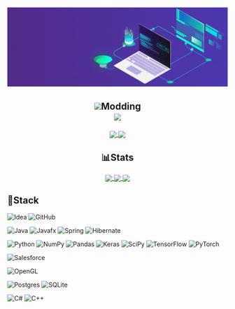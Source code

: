 <h1 align="center"></h1>

<div align="center">

  ![](header.gif)

</div>

<h2 align="center"> 
  <img height=24 src="https://ftbwiki.org/images/d/de/Item_Diamond_Gear_%28BuildCraft%29.png"/>Modding
  <br/>
  <img src="https://cf.way2muchnoise.eu/author/full_JackRaidenPH_downloads.svg" />
</h2>

<div align="center">

  <a href="https://www.curseforge.com/minecraft/mc-mods/dragons-survival">
    <img style='height: 125px;' align="center" src="https://github-readme-stats.vercel.app/api/pin/?username=BlackAures1&repo=DragonSurvival&theme=transparent" />
  </a>
  
  <a href="https://www.curseforge.com/minecraft/mc-mods/buildcraft-rf">
    <img style='height: 125px;' align="center" src="https://github-readme-stats.vercel.app/api/pin/?username=JackRaidenPH&repo=BuildCraftRF&theme=transparent" />
  </a>

</div>

<h2 align="center"> 📊Stats </h2>

<div align="center">
  
  <a href="https://github.com/anuraghazra/github-readme-stats">
    <img style='height: 175px;' align="center" src="https://github-readme-streak-stats.herokuapp.com/?user=jackraidenph&theme=transparent" />
  </a>
  <a href="https://github.com/anuraghazra/github-readme-stats">
    <img style='height: 175px; ' align="center" src="https://github-readme-stats-dusky-iota-11.vercel.app/api/top-langs/?username=jackraidenph&size_weight=0.65&count_weight=0.35&layout=compact&theme=transparent" />
  </a>
  
  <a href="https://github.com/anuraghazra/github-readme-stats">
    <img style='height: 150px;' align="center" src="https://github-readme-stats-dusky-iota-11.vercel.app/api/wakatime?username=jackraidenph&theme=transparent&langs_count=5" />
  </a>
  
</div>

## 🔧Stack

![Idea](https://img.shields.io/badge/IntelliJ_IDEA-000000.svg?style=for-the-badge&logo=intellij-idea&logoColor=white)
![GitHub](https://img.shields.io/badge/github-%23121011.svg?style=for-the-badge&logo=github&logoColor=white)

![Java](https://img.shields.io/badge/java-%23ED8B00.svg?style=for-the-badge&logo=openjdk&logoColor=white)
![Javafx](https://img.shields.io/badge/javafx-%23FF0000.svg?style=for-the-badge&logo=javafx&logoColor=white)
![Spring](https://img.shields.io/badge/spring-%236DB33F.svg?style=for-the-badge&logo=spring&logoColor=white)
![Hibernate](https://img.shields.io/badge/Hibernate-59666C?style=for-the-badge&logo=Hibernate&logoColor=white)


![Python](https://img.shields.io/badge/Python-3776AB?style=for-the-badge&logo=python&logoColor=white)
![NumPy](https://img.shields.io/badge/numpy-%23013243.svg?style=for-the-badge&logo=numpy&logoColor=white)
![Pandas](https://img.shields.io/badge/pandas-%23150458.svg?style=for-the-badge&logo=pandas&logoColor=white)
![Keras](https://img.shields.io/badge/Keras-%23D00000.svg?style=for-the-badge&logo=Keras&logoColor=white)
![SciPy](https://img.shields.io/badge/SciPy-%230C55A5.svg?style=for-the-badge&logo=scipy&logoColor=%white)
![TensorFlow](https://img.shields.io/badge/TensorFlow-%23FF6F00.svg?style=for-the-badge&logo=TensorFlow&logoColor=white)
![PyTorch](https://img.shields.io/badge/PyTorch-%23EE4C2C.svg?style=for-the-badge&logo=PyTorch&logoColor=white)

![Salesforce](https://img.shields.io/badge/Salesforce-00A1E0?style=for-the-badge&logo=Salesforce&logoColor=white)

![OpenGL](https://img.shields.io/badge/OpenGL-%23FFFFFF.svg?style=for-the-badge&logo=opengl)

![Postgres](https://img.shields.io/badge/postgres-%23316192.svg?style=for-the-badge&logo=postgresql&logoColor=white)
![SQLite](https://img.shields.io/badge/sqlite-%2307405e.svg?style=for-the-badge&logo=sqlite&logoColor=white)

![C#](https://img.shields.io/badge/c%23-%23239120.svg?style=for-the-badge&logo=csharp&logoColor=white)
![C++](https://img.shields.io/badge/c++-%2300599C.svg?style=for-the-badge&logo=c%2B%2B&logoColor=white)
